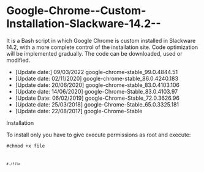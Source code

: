 # Google-Chrome--Custom-Installation-Slackware-14.2--
It is a Bash script in which Google Chrome is custom installed in Slackware 14.2, with a more complete control of the installation site. Code optimization will be implemented gradually. The code can be downloaded, used or modified.

- [Update date:] 09/03/2022 google-chrome-stable_99.0.4844.51
- [Update date: 02/11/2020] google-chrome-stable_86.0.4240.183
- [Update date: 20/06/2020] google-chrome-stable_83.0.4103.106
- [Update date: 14/06/2020] google-Chrome-Stable_83.0.4103.97
- [Update Date: 06/02/2019] google-Chrome-Stable_72.0.3626.96
- [Update date: 25/03/2018] google-Chrome-Stable_65.0.3325.181
- [Update date: 22/08/2017] google-Chrome-Stable

Installation

To install only you have to give execute permissions as root and execute:

<code>#chmod +x file<code>

<code>#./file<code>
